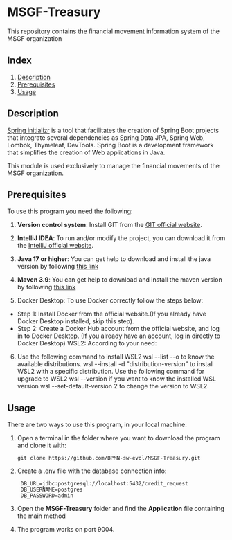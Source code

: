 # MSGF-Treasury
This repository contains the financial movement information system of the MSGF organization

## Index

1. [Description](#description)
2. [Prerequisites](#prerequisites)
3. [Usage](#usage)


## Description

[Spring initializr](https://start.spring.io/) is a tool that facilitates the creation of Spring Boot projects that integrate several dependencies as Spring Data JPA, Spring Web, Lombok, Thymeleaf, DevTools. Spring Boot is a development framework that simplifies the creation of Web applications in Java.

This module is used exclusively to manage the financial movements of the MSGF organization. 


## Prerequisites

To use this program you need the following:

1. **Version control system**: Install GIT from the [GIT official website](https://git-scm.com/downloads).

2. **IntelliJ IDEA**: To run and/or modify the project, you can download it from the [IntelliJ official website](https://www.jetbrains.com/es-es/idea/download/?section=windows).

3. **Java 17 or higher**: You can get help to download and install the java version by following [this link](https://www.youtube.com/watch?v=oAin-q1oTDw&pp=ygUXY29tbyBjb25maWd1cmFyIGphdmEgMTc%3D)

4. **Maven 3.9**: You can get help to download and install the maven version by following [this link](https://www.youtube.com/watch?v=1QfiyR_PWxU&pp=ygUSaW5zdGFsYXIgbWF2ZW4gMy45)

5. Docker Desktop: To use Docker correctly follow the steps below:

- Step 1: Install Docker from the official website.(If you already have Docker Desktop installed, skip this step).
- Step 2: Create a Docker Hub account from the official website, and log in to Docker Desktop. (If you already have an account, log in directly to Docker Desktop)
  WSL2: According to your need:

6. Use the following command to install WSL2 wsl --list --o to know the available distributions. wsl --install -d "distribution-version" to install WSL2 with a specific distribution.
   Use the following command for upgrade to WSL2 wsl --version if you want to know the installed WSL version wsl --set-default-version 2 to change the version to WSL2.
## Usage

There are two ways to use this program, in your local machine:

1. Open a terminal in the folder where you want to download the program and clone it with:

   ```
   git clone https://github.com/BPMN-sw-evol/MSGF-Treasury.git
   ```
2. Create a .env file with the database connection info:
   ```
    DB_URL=jdbc:postgresql://localhost:5432/credit_request
    DB_USERNAME=postgres
    DB_PASSWORD=admin
   ```
3. Open the **MSGF-Treasury** folder and find the **Application** file containing the main method

4. The program works on port 9004.